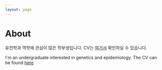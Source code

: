 ```yaml
---
layout: page
---
```


# About

유전학과 역학에 관심이 많은 학부생입니다.
CV는 [여기서]({{site.url}}cv.pdf) 확인하실 수 있습니다.

I'm an undergraduate interested in genetics and epidemiology.
The CV can be found [here]({{site.url}}cv.pdf)
